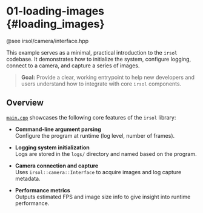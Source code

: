 # 01-loading-images {#loading_images}
@see irsol/camera/interface.hpp

This example serves as a minimal, practical introduction to the `irsol` codebase. It demonstrates how to initialize the system, configure logging, connect to a camera, and capture a series of images.

> **Goal:** Provide a clear, working entrypoint to help new developers and users understand how to integrate with core `irsol` components.


## Overview

[`main.cpp`](./main.cpp) showcases the following core features of the `irsol` library:

- **Command-line argument parsing**  
  Configure the program at runtime (log level, number of frames).

- **Logging system initialization**  
  Logs are stored in the `logs/` directory and named based on the program.

- **Camera connection and capture**  
  Uses `irsol::camera::Interface` to acquire images and log capture metadata.

- **Performance metrics**  
  Outputs estimated FPS and image size info to give insight into runtime performance.


